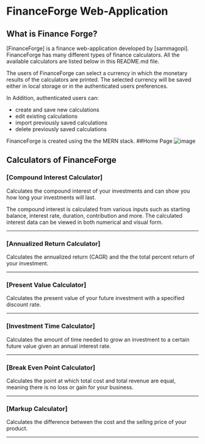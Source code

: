 # FinanceForge Web-Application

## What is Finance Forge?

[FinanceForge] is a finance web-application developed by [sammagopi]. FinanceForge has many different types of finance calculators. All the available calculators are listed below in this README.md file.

The users of FinanceForge can select a currency in which the monetary results of the calculators are printed. The selected currency will be saved either in local storage or in the authenticated users preferences.

In Addition, authenticated users can: 

- create and save new calculations
- edit existing calculations
- import previously saved calculations
- delete previously saved calculations

FinanceForge is created using the the MERN stack.
##Home Page
![image](https://github.com/samma-gopi/FinanceForge/assets/91776389/69b39af3-6691-4bd6-bbe8-a36f6d9a48d6)

## Calculators of FinanceForge

### [Compound Interest Calculator]

Calculates the compound interest of your investments and can show you how long your investments will last.

The compound interest is calculated from various inputs such as starting balance, interest rate, duration, contribution and more. The calculated interest data can be viewed in both numerical and visual form.

---

### [Annualized Return Calculator]

Calculates the annualized return (CAGR) and the the total percent return of your investment.

---

### [Present Value Calculator]

Calculates the present value of your future investment with a specified discount rate.

---

### [Investment Time Calculator]

Calculates the amount of time needed to grow an investment to a certain future value given an annual interest rate.

---

### [Break Even Point Calculator]

Calculates the point at which total cost and total revenue are equal, meaning there is no loss or gain for your business.

---

### [Markup Calculator]

Calculates the difference between the cost and the selling price of your product.

---
